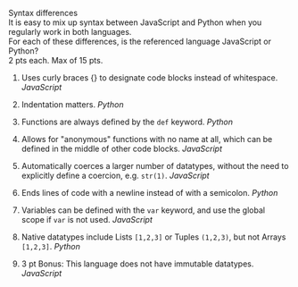Syntax differences  
It is easy to mix up syntax between JavaScript and Python when you regularly work in both languages.  
For each of these differences, is the referenced language JavaScript or Python?  
2 pts each. Max of 15 pts.  
  
1. Uses curly braces {} to designate code blocks instead of whitespace. *JavaScript*  
  
2. Indentation matters. *Python*  
  
3. Functions are always defined by the ```def``` keyword. *Python*  
  
4. Allows for "anonymous" functions with no name at all, which can be defined in the middle of other code blocks. *JavaScript*  
  
5. Automatically coerces a larger number of datatypes, without the need to explicitly define a coercion, e.g. ```str(1)```. *JavaScript*
  
6. Ends lines of code with a newline instead of with a semicolon. *Python*  
  
7. Variables can be defined with the ```var``` keyword, and use the global scope if ```var``` is not used. *JavaScript*  
  
8. Native datatypes include Lists ```[1,2,3]``` or Tuples ```(1,2,3)```, but not Arrays ```[1,2,3]```. *Python*  
  
9. 3 pt Bonus: This language does not have immutable datatypes. *JavaScript*
